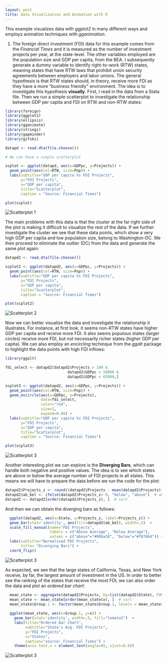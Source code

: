 ```yaml
---
layout: post
title: Data Visualization and Animation with R
---
```


This example visualizes data with *ggplot2* in many different ways and employs animation techniques with *gganimation*.

1. The foreign direct investment (FDI) data for this example comes from the *Financial Times* and it is measured as the number of investment projects per year, at the state-level. 
The other variables employed are the population size and GDP per capita, from the BEA. I subsequently generate a dummy variable to identify right-to-work (RTW) states, meaning states that have RTW laws that prohibit union security agreements between employers and labor unions. The general hypothesis is that RTW states should, in theory, receive more FDI as they have a more "business friendly" environment. The idea is to investigate this hypothesis **visually**. 
First, I read in the data from a Stata file. Then we run a simple scatterplot to investigate the relationship between GDP per capita and FDI on RTW and non-RTW states:

```R
library(foreign)
library(ggplot2)
library(ellipsis)
library(gganimate)
library(stringi)
library(gapminder)
library(gifski)

datapd <- read.dta(file.choose())

# We can have a simple scatterplot

scplot <- ggplot(datapd, aes(x=GDPpc, y=Projects)) + 
  geom_point(aes(col=RTW, size=Pop)) + 
  labs(subtitle="GDP per capita Vs FDI Projects", 
       y="FDI Projects", 
       x="GDP per capita", 
       title="Scatterplot", 
       caption = "Source: Financial Times")

plot(scplot)
```
![Scatterplot 1](https://github.com/pmcavallo/pmcavallo.github.io/blob/master/images/scatter.png?raw=true)

The main problems with this data is that the cluster at the far right side of the plot is making it difficult to visualize the rest of the data. If we further investigate the cluster we see that these data points, which show a very high GDP per capita and low population size, belong to Washington-DC. We then proceed to eliminate the outlier (DC) from the data and generate the same plot again:

```R
datapd2 <- read.dta(file.choose())

scplot2 <- ggplot(datapd2, aes(x=GDPpc, y=Projects)) + 
  geom_point(aes(col=RTW, size=Pop)) + 
  labs(subtitle="GDP per capita Vs FDI Projects", 
       y="FDI Projects", 
       x="GDP per capita", 
       title="Scatterplot", 
       caption = "Source: Financial Times")

plot(scplot2)
```
![Scatterplot 2](https://github.com/pmcavallo/pmcavallo.github.io/blob/master/images/scatter2.png?raw=true)

Now we can better visualize the data and investigate the relationship it illustrates. For instance, at first look, it seems non-RTW states have higher GDP per capita and receive more FDI. It also seems populous states (larger circles) receive more FDI, but not necessarily richer states (higher GDP per capita). We can also employ an *encircling* techinque from the *ggalt* package to highlight the data points with high FDI inflows:

```R
library(ggalt)

fdi_select <- datapd2[datapd2$Projects > 100 & 
                            datapd2$GDPpc > 50000 & 
                            datapd2$GDPpc < 65000,]

scplot3 <- ggplot(datapd2, aes(x=GDPpc, y=Projects)) + 
  geom_point(aes(col=RTW, size=Pop)) + 
  geom_encircle(aes(x=GDPpc, y=Projects), 
                data=fdi_select, 
                color="red", 
                size=2, 
                expand=0.08) +   
  labs(subtitle="GDP per capita Vs FDI Projects", 
       y="FDI Projects", 
       x="GDP per capita", 
       title="Scatterplot", 
       caption = "Source: Financial Times")

plot(scplot3)

```
![Scatterplot 3](https://github.com/pmcavallo/pmcavallo.github.io/blob/master/images/scatter3.png?raw=true)

Another interesting plot we can explore is the **Diverging Bars**, which can handle both negative and positive values. The idea is to see which states are above or below the average number of FDI projects in all states. This means we will have to prepare the data before we run the code for the plot:
```R
datapd2$Projects_z <- round((datapd2$Projects - mean(datapd2$Projects))/sd(datapd2$Projects), 2)  # compute normalized FDI Projects
datapd2$ab_bel <- ifelse(datapd2$Projects_z< 0, "below", "above")  # above / below avg FDI
datapd2 <- datapd2[order(datapd2$Projects_z), ]  # sort
```

And then we can obtain the diverging bars as follows:

```R
  ggplot(datapd2, aes(x=State, y=Projects_z, label=Projects_z)) + 
  geom_bar(stat='identity', aes(fill=datapd2$ab_bel), width=.5)  +
  scale_fill_manual(name="FDI Projects", 
                    labels = c("Above Average", "Below Average"), 
                    values = c("above"="#00ba38", "below"="#f8766d")) + 
  labs(subtitle="Normalised FDI Projects", 
       title= "Diverging Bars") + 
  coord_flip()
```
![Scatterplot 3](https://github.com/pmcavallo/pmcavallo.github.io/blob/master/images/diver_bar.PNG?raw=true)

As expected, we see that the large states of California, Texas, and New York receive, by far, the largest amount of investment in the US. In order to better see the ranking of the states that receive the most FDI, we can also order the data and plot an *ordered bar chart*:

```R
  mean_state <- aggregate(datapd2$Projects, by=list(datapd2$State), FUN=mean)  # aggregate by year
  mean_state <- mean_state[order(mean_state$x), ]  # sort
  mean_state$Group.1 <- factor(mean_state$Group.1, levels = mean_state$Group.1)  # to retain the order in plot.
  
  ggplot(mean_state, aes(x=Group.1, y=x)) + 
    geom_bar(stat='identity', width=.5, fill="tomato3")  +
    labs(title="Ordered Bar Chart", 
         subtitle="State's Avg. FDI Projects",
         y="FDI Projects", 
         x="States", 
         caption="source: Financial Times") + 
    theme(axis.text.x = element_text(angle=65, vjust=0.6))

```
![Scatterplot 3](https://github.com/pmcavallo/pmcavallo.github.io/blob/master/images/ord_bar.png?raw=true)

